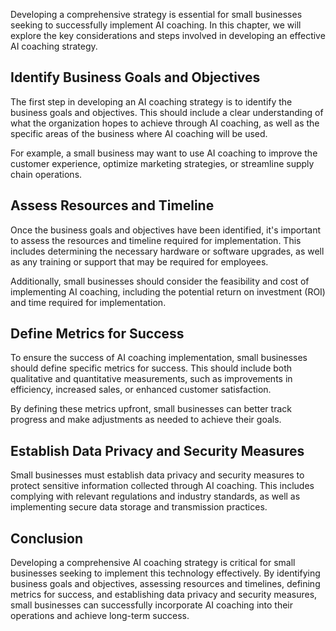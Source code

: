 
Developing a comprehensive strategy is essential for small businesses seeking to successfully implement AI coaching. In this chapter, we will explore the key considerations and steps involved in developing an effective AI coaching strategy.

Identify Business Goals and Objectives
--------------------------------------

The first step in developing an AI coaching strategy is to identify the business goals and objectives. This should include a clear understanding of what the organization hopes to achieve through AI coaching, as well as the specific areas of the business where AI coaching will be used.

For example, a small business may want to use AI coaching to improve the customer experience, optimize marketing strategies, or streamline supply chain operations.

Assess Resources and Timeline
-----------------------------

Once the business goals and objectives have been identified, it's important to assess the resources and timeline required for implementation. This includes determining the necessary hardware or software upgrades, as well as any training or support that may be required for employees.

Additionally, small businesses should consider the feasibility and cost of implementing AI coaching, including the potential return on investment (ROI) and time required for implementation.

Define Metrics for Success
--------------------------

To ensure the success of AI coaching implementation, small businesses should define specific metrics for success. This should include both qualitative and quantitative measurements, such as improvements in efficiency, increased sales, or enhanced customer satisfaction.

By defining these metrics upfront, small businesses can better track progress and make adjustments as needed to achieve their goals.

Establish Data Privacy and Security Measures
--------------------------------------------

Small businesses must establish data privacy and security measures to protect sensitive information collected through AI coaching. This includes complying with relevant regulations and industry standards, as well as implementing secure data storage and transmission practices.

Conclusion
----------

Developing a comprehensive AI coaching strategy is critical for small businesses seeking to implement this technology effectively. By identifying business goals and objectives, assessing resources and timelines, defining metrics for success, and establishing data privacy and security measures, small businesses can successfully incorporate AI coaching into their operations and achieve long-term success.
